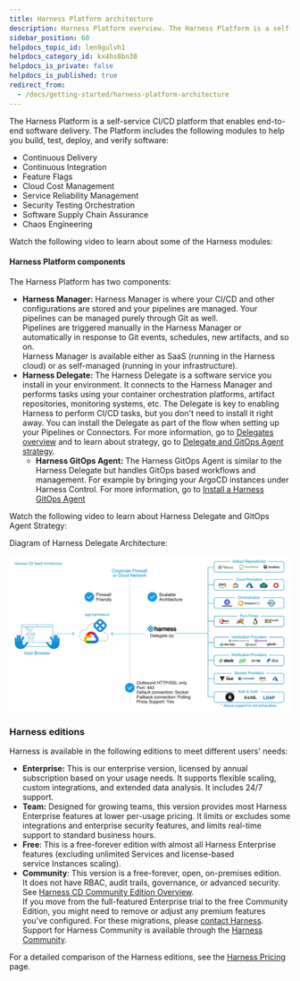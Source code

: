 ```yaml
---
title: Harness Platform architecture
description: Harness Platform overview. The Harness Platform is a self-service CI/CD platform that enables end-to-end software delivery. The Platform includes modules to help you build, test, deploy, and verify s…
sidebar_position: 60
helpdocs_topic_id: len9gulvh1
helpdocs_category_id: kx4hs8bn38
helpdocs_is_private: false
helpdocs_is_published: true
redirect_from:
  - /docs/getting-started/harness-platform-architecture
---
```


The Harness Platform is a self-service CI/CD platform that enables end-to-end software delivery. The Platform includes the following modules to help you build, test, deploy, and verify software:

* Continuous Delivery
* Continuous Integration
* Feature Flags
* Cloud Cost Management
* Service Reliability Management
* Security Testing Orchestration
* Software Supply Chain Assurance
* Chaos Engineering

Watch the following video to learn about some of the Harness modules:

<!-- Video:
https://www.youtube.com/watch?v=GGrxv00jqWw-->
<docvideo src="https://www.youtube.com/watch?v=GGrxv00jqWw" />

#### Harness Platform components

The Harness Platform has two components:

* **Harness Manager:** Harness Manager is where your CI/CD and other configurations are stored and your pipelines are managed. Your pipelines can be managed purely through Git as well.  
Pipelines are triggered manually in the Harness Manager or automatically in response to Git events, schedules, new artifacts, and so on.  
Harness Manager is available either as SaaS (running in the Harness cloud) or as self-managed (running in your infrastructure).
* **Harness Delegate:** The Harness Delegate is a software service you install in your environment. It connects to the Harness Manager and performs tasks using your container orchestration platforms, artifact repositories, monitoring systems, etc. The Delegate is key to enabling Harness to perform CI/CD tasks, but you don't need to install it right away. You can install the Delegate as part of the flow when setting up your Pipelines or Connectors. For more information, go to [Delegates overview](/docs/platform/delegates/delegate-concepts/delegate-overview.md) and to learn about strategy, go to [Delegate and GitOps Agent strategy](https://www.harness.io/blog/delegates-and-agents-onramp-to-scale-with-harness).
	* **Harness GitOps Agent:** The Harness GitOps Agent is similar to the Harness Delegate but handles GitOps based workflows and management. For example by bringing your ArgoCD instances under Harness Control. For more information, go to [Install a Harness GitOps Agent](docs/continuous-delivery/gitops/use-gitops/install-a-harness-git-ops-agent/)

Watch the following video to learn about Harness Delegate and GitOps Agent Strategy:

<docvideo src="https://www.youtube.com/watch?v=_4k4I8g-Fo0" />


Diagram of Harness Delegate Architecture:

![Harness Delegate overview](./static/harness-platform-architecture-00.png)

### Harness editions

Harness is available in the following editions to meet different users' needs:

* **Enterprise:** This is our enterprise version, licensed by annual subscription based on your usage needs. It supports flexible scaling, custom integrations, and extended data analysis. It includes 24/7 support.
* **Team:** Designed for growing teams, this version provides most Harness Enterprise features at lower per-usage pricing. It limits or excludes some integrations and enterprise security features, and limits real-time support to standard business hours.
* **Free**: This is a free-forever edition with almost all Harness Enterprise features (excluding unlimited Services and license-based service Instances scaling).
* **Community**: This version is a free-forever, open, on-premises edition. It does not have RBAC, audit trails, governance, or advanced security. See [Harness CD Community Edition Overview](../continuous-delivery/deploy-srv-diff-platforms/community-ed/harness-community-edition-overview.md).  
If you move from the full-featured Enterprise trial to the free Community Edition, you might need to remove or adjust any premium features you've configured. For these migrations, please [contact Harness](https://harness.io/company/contact-sales). Support for Harness Community is available through the [Harness Community](/community).

For a detailed comparison of the Harness editions, see the [Harness Pricing](https://harness.io/pricing/?module=cd) page.

